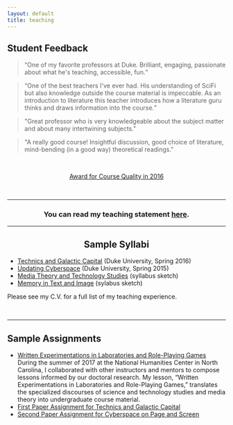 ```yaml
---
layout: default
title: teaching
---
```


<section class="student-evals">
  <h2>Student Feedback</h2>

  <blockquote><q>One of my favorite professors at Duke. Brilliant, engaging, passionate about what he's teaching, accessible, fun.</q></blockquote>

  <blockquote> <q>One of the best teachers I've ever had. His understanding of SciFi but also knowledge outside the course material is impeccable. As an introduction to literature this teacher introduces how a literature guru thinks and draws information into the course.</q></blockquote>

  <blockquote>"Great professor who is very knowledgeable about the subject matter and about many intertwining subjects."</blockquote>
  <blockquote>"A really good course! Insightful discussion, good choice of literature, mind-bending (in a good way) theoretical readings."</blockquote>

  <br>

  <p style="text-align: center;"><a href="assets/teaching/teaching-award-2016.pdf" alt="Award for Top 5% of Courses in 2016" target="_blank">Award for Course Quality in 2016</a></p>
  <br>
  <hr>
</section>

<section>
  <h3 style="text-align: center;">You can read my teaching statement <a href="" target="_blank">here</a>.</h3>
  <hr>
</section>


<section class="teaching-courses">
  <h2 style="text-align: center;">Sample Syllabi</h2>
  <ul>
    <li><a href="assets/teaching/Galactic-Capital-syllabus.pdf" title="Technics and Galactic Capital (Spring 2016)" target="_blank">Technics and Galactic Capital</a> (Duke University, Spring 2016)</li>
    <li>
      <a href="assets/teaching/Updating-Cyberspace.pdf" title="Updating Cyberspace" target="_blank">Updating Cyberspace</a> (Duke University, Spring 2015)</li>
    <li>
      <a href="assets/teaching/Media-Theory-and-Technology-Studies.pdf" title="Media Theory and Technology Studies" target="_blank">Media Theory and Technology Studies</a> (syllabus sketch)</li>
    <li>
      <a href="assets/teaching/Memory-in-Text-and-Image.pdf" title="Memory in Text and Image" target="_blank">Memory in Text and Image</a> (sylabus sketch)</li>
  </ul>
  <p class="teaching-note">Please see my C.V. for a full list of my teaching experience.</p>
  <br>
  <hr>
</section>
<section>
  <h2>Sample Assignments</h2>
  <ul>
    <li><a href="assets/teaching/NHC_Lesson.pdf" title="Written Experimentations in Laboratories and Role-Playing Games" target="_blank">Written Experimentations in Laboratories and Role-Playing Games</a>
      <br>
      During the summer of 2017 at the National Humanities Center in North Carolina, I collaborated with other instructors and mentors to compose lessons informed by our doctoral research. My lesson, “Written Experimentations in Laboratories and Role-Playing Games,” translates the specialized discourses of science and technology studies and media theory into undergraduate course material.</li>
    <li><a href="assets/teaching/Paper1-Galactic-Capital.pdf" alt="Paper Prompt for Technics and Galactic Capital" target="_blank">First Paper Assignment for Technics and Galactic Capital</a></li>
    <li><a href="assets/teaching/Paper2-Cyberspace.pdf" alt="Paper Assignment for Cyberspace" target="_blank">Second Paper Assignment for Cyberspace on Page and Screen</a></li>
  </ul>
  <br>
</section>
